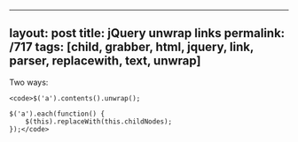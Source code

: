 ---
layout: post
title: jQuery unwrap links
permalink: /717
tags: [child, grabber, html, jquery, link, parser, replacewith, text, unwrap]
----

Two ways:

    
    <code>$('a').contents().unwrap();
    
    $('a').each(function() {
    	$(this).replaceWith(this.childNodes);
    });</code>


